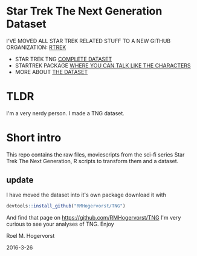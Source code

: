 Star Trek The Next Generation Dataset
================

I'VE MOVED ALL STAR TREK RELATED STUFF TO A NEW GITHUB ORGANIZATION: [RTREK](https://github.com/rtrek)

- STAR TREK TNG [COMPLETE DATASET ](https://github.com/RTrek/startrekTNGdataset)
- STARTREK PACKAGE [WHERE YOU CAN TALK LIKE THE CHARACTERS](https://github.com/RTrek/startrekpackage)
- MORE ABOUT [THE DATASET](https://github.com/RTrek/TNG)

TLDR
====

I'm a very nerdy person. I made a TNG dataset.

Short intro
===========

This repo contains the raw files, moviescripts from the sci-fi series Star Trek The Next Generation, R scripts to transform them and a dataset.

update
------

I have moved the dataset into it's own package download it with

``` r
devtools::install_github("RMHogervorst/TNG")
```

And find that page on <https://github.com/RMHogervorst/TNG> I'm very curious to see your analyses of TNG. Enjoy

Roel M. Hogervorst

2016-3-26
